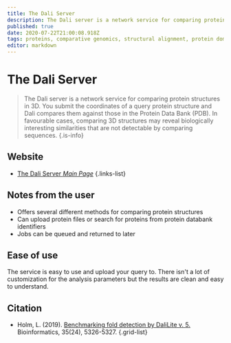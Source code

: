 ```yaml
---
title: The Dali Server
description: The Dali server is a network service for comparing protein structures in 3D.
published: true
date: 2020-07-22T21:00:08.918Z
tags: proteins, comparative genomics, structural alignment, protein domain, structural analysis
editor: markdown
---
```


# The Dali Server

> The Dali server is a network service for comparing protein structures in 3D. You submit the coordinates of a query protein structure and Dali compares them against those in the Protein Data Bank (PDB). In favourable cases, comparing 3D structures may reveal biologically interesting similarities that are not detectable by comparing sequences. 
{.is-info}

## Website 

- [The Dali Server *Main Page*](http://ekhidna2.biocenter.helsinki.fi/dali/)
 {.links-list}

## Notes from the user

- Offers several different methods for comparing protein structures
- Can upload protein files or search for proteins from protein databank identifiers
- Jobs can be queued and returned to later

## Ease of use

The service is easy to use and upload your query to. There isn't a lot of customization for the analysis parameters but the results are clean and easy to understand. 
## Citation 

- Holm, L. (2019). [Benchmarking fold detection by DaliLite v. 5.](https://academic.oup.com/bioinformatics/article-abstract/35/24/5326/5526869) Bioinformatics, 35(24), 5326-5327.
{.grid-list}